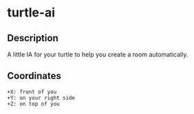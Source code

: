 # turtle-ai

## Description

A little IA for your turtle to help you create a room automatically.

## Coordinates

```
+X: front of you
+Y: on your right side
+Z: on top of you
```
